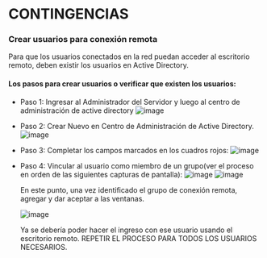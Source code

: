# CONTINGENCIAS
### Crear usuarios para conexión remota 
Para que los usuarios conectados en la red puedan acceder al escritorio remoto, deben existir los usuarios en Active Directory.
#### Los pasos para crear usuarios o verificar que existen los usuarios:
* Paso 1: Ingresar  al Administrador del Servidor y luego al centro de administración de active directory
  ![image](https://github.com/vasga-floze/contingecias-nyc/assets/72711545/928cb60e-19a8-452c-8930-745f2085e507)
  
* Paso 2: Crear Nuevo en Centro de Administración de Active Directory.
  ![image](https://github.com/vasga-floze/contingecias-nyc/assets/72711545/d3b71add-03cd-4c03-a7e6-24a94be0b3a1)
  
* Paso 3: Completar los campos marcados en los cuadros rojos:
  ![image](https://github.com/vasga-floze/contingecias-nyc/assets/72711545/372966d6-0505-4418-8c6a-fddfe8119108)
  
* Paso 4: Vincular al usuario como miembro de un grupo(ver el proceso en orden de las siguientes capturas de pantalla):
  ![image](https://github.com/vasga-floze/contingecias-nyc/assets/72711545/91e9b1fc-1c38-430c-a77f-f5bc336263a2)
  ![image](https://github.com/vasga-floze/contingecias-nyc/assets/72711545/ac123d19-77e4-4a62-b56f-df670ba7c39a)
  
  En este punto, una vez identificado el grupo de conexión remota, agregar y dar aceptar a las ventanas.
  
  ![image](https://github.com/vasga-floze/contingecias-nyc/assets/72711545/b4328287-d4e9-47a2-9a8d-429a9d459438)

  Ya se debería poder hacer el ingreso con ese usuario usando el escritorio remoto. REPETIR EL PROCESO PARA TODOS LOS USUARIOS NECESARIOS.





